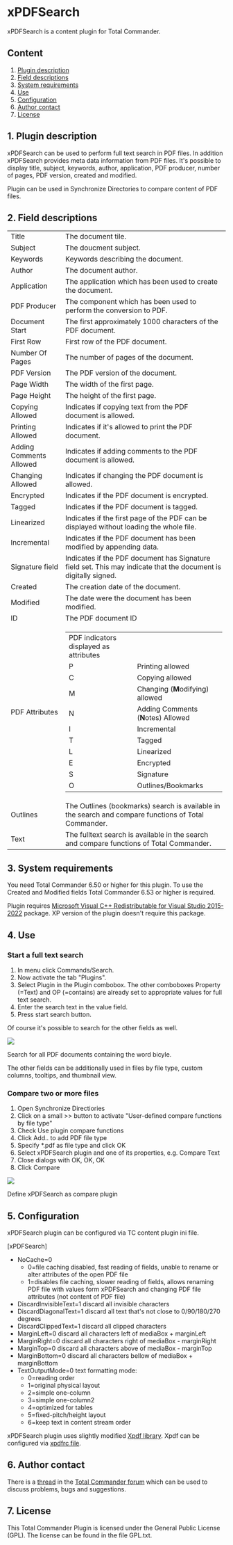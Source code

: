 xPDFSearch
==========

xPDFSearch is a content plugin for Total Commander.

Content
-------

1.  [Plugin description](#description)
2.  [Field descriptions](#field_descriptions)
3.  [System requirements](#requirements)
4.  [Use](#use)
5.  [Configuration](#configuration)
6.  [Author contact](#contact)
7.  [License](#license)

1\. Plugin description
----------------------

xPDFSearch can be used to perform full text search in PDF files. In addition xPDFSearch provides meta data information from PDF files. It's possible to display title, subject, keywords, author, application, PDF producer, number of pages, PDF version, created and modified.

Plugin can be used in Synchronize Directories to compare content of PDF files.

2\. Field descriptions
----------------------

<table>
      <tbody>
        <tr>
          <td>Title</td>
          <td>The document tile.</td>
        </tr>
        <tr>
          <td>Subject</td>
          <td>The doucment subject.</td>
        </tr>
        <tr>
          <td>Keywords</td>
          <td>Keywords describing the document.</td>
        </tr>
        <tr>
          <td>Author</td>
          <td>The document author.</td>
        </tr>
        <tr>
          <td>Application</td>
          <td>The application which has been used to create the document.</td>
        </tr>
        <tr>
          <td>PDF Producer</td>
          <td>The component which has been used to perform the conversion to PDF.</td>
        </tr>
        <tr>
          <td>Document Start</td>
          <td>The first approximately 1000 characters of the PDF document.</td>
        </tr>
        <tr>
          <td>First Row</td>
          <td>First row of the PDF document.</td>
        </tr>
        <tr>
          <td>Number Of Pages</td>
          <td>The number of pages of the document.</td>
        </tr>
        <tr>
          <td>PDF Version</td>
          <td>The PDF version of the document.</td>
        </tr>
        <tr>
          <td>Page Width</td>
          <td>The width of the first page.</td>
        </tr>
        <tr>
          <td>Page Height</td>
          <td>The height of the first page.</td>
        </tr>
        <tr>
          <td>Copying Allowed</td>
          <td>Indicates if copying text from the PDF document is allowed.</td>
        </tr>
        <tr>
          <td>Printing Allowed</td>
          <td>Indicates if it's allowed to print the PDF document.</td>
        </tr>
        <tr>
          <td>Adding Comments Allowed</td>
          <td>Indicates if adding comments to the PDF document is allowed.</td>
        </tr>
        <tr>
          <td>Changing Allowed</td>
          <td>Indicates if changing the PDF document is allowed.</td>
        </tr>
        <tr>
          <td>Encrypted</td>
          <td>Indicates if the PDF document is encrypted.</td>
        </tr>
        <tr>
          <td>Tagged</td>
          <td>Indicates if the PDF document is tagged.</td>
        </tr>
        <tr>
          <td>Linearized</td>
          <td>Indicates if the first page of the PDF can be displayed without loading the whole
          file.</td>
        </tr>
        <tr>
          <td>Incremental</td>
          <td>Indicates if the PDF document has been modified by appending data.</td>
        </tr>
        <tr>
          <td>Signature field</td>
          <td>Indicates if the PDF document has Signature field set. This may indicate that the
          document is digitally signed.</td>
        </tr>
        <tr>
          <td>Created</td>
          <td>The creation date of the document.</td>
        </tr>
        <tr>
          <td>Modified</td>
          <td>The date were the document has been modified.</td>
        </tr>
        <tr>
          <td>ID</td>
          <td>The PDF document ID</td>
        </tr>
        <tr>
          <td>PDF Attributes</td>
          <td>
            <table>
              <tbody>
                <tr>
                  <td>PDF indicators displayed as attributes</td>
                </tr>
                <tr>
                  <td>P</td>
                  <td>Printing allowed</td>
                </tr>
                <tr>
                  <td>C</td>
                  <td>Copying allowed</td>
                </tr>
                <tr>
                  <td>M</td>
                  <td>Changing (<b>M</b>odifying) allowed</td>
                </tr>
                <tr>
                  <td>N</td>
                  <td>Adding Comments (<b>N</b>otes) Allowed</td>
                </tr>
                <tr>
                  <td>I</td>
                  <td>Incremental</td>
                </tr>
                <tr>
                  <td>T</td>
                  <td>Tagged</td>
                </tr>
                <tr>
                  <td>L</td>
                  <td>Linearized</td>
                </tr>
                <tr>
                  <td>E</td>
                  <td>Encrypted</td>
                </tr>
                <tr>
                  <td>S</td>
                  <td>Signature</td>
                </tr>
                <tr>
                  <td>O</td>
                  <td>Outlines/Bookmarks</td>
                </tr>
              </tbody>
            </table>
          </td>
        </tr>
        <tr>
          <td>Outlines</td>
          <td>The Outlines (bookmarks) search is available in the search and compare functions of Total Commander.</td>
        </tr>
        <tr>
          <td>Text</td>
          <td>The fulltext search is available in the search and compare functions of Total Commander.</td>
        </tr>
      </tbody>
    </table>


3\. System requirements
-----------------------

You need Total Commander 6.50 or higher for this plugin.
To use the Created and Modified fields Total Commander 6.53 or higher is required.

Plugin requires [Microsoft Visual C++ Redistributable for Visual Studio 2015-2022](https://learn.microsoft.com/en-us/cpp/windows/latest-supported-vc-redist?view=msvc-170) package.
XP version of the plugin doesn't require this package.

4\. Use
-------

### Start a full text search

1.  In menu click Commands/Search.
2.  Now activate the tab "Plugins".
3.  Select Plugin in the Plugin combobox. The other comboboxes Property (=Text) and OP (=contains) are already set to appropriate values for full text search.
4.  Enter the search text in the value field.
5.  Press start search button.

Of course it's possible to search for the other fields as well.

![](./images/text_search_eng.png)

Search for all PDF documents containing the word bicyle.

The other fields can be additionally used in files by file type, custom columns, tooltips, and thumbnail view.

### Compare two or more files

1.  Open Synchronize Directiories
2.  Click on a small >> button to activate "User-defined compare functions by file type"
3.  Check Use plugin compare functions
4.  Click Add.. to add PDF file type
5.  Specify \*.pdf as file type and click OK
6.  Select xPDFSearch plugin and one of its properties, e.g. Compare Text
7.  Close dialogs with OK, OK, OK
8.  Click Compare

![](./images/compare.jpg)

Define xPDFSearch as compare plugin

5\. Configuration
-----------------

xPDFSearch plugin can be configured via TC content plugin ini file.

\[xPDFSearch\]
*   NoCache=0
    *   0=file caching disabled, fast reading of fields, unable to rename or alter attributes of the open PDF file
    *   1=disables file caching, slower reading of fields, allows renaming PDF file with values form xPDFSearch and changing PDF file attributes (not content of PDF file)
*   DiscardInvisibleText=1 discard all invisible characters
*   DiscardDiagonalText=1 discard all text that's not close to 0/90/180/270 degrees
*   DiscardClippedText=1 discard all clipped characters
*   MarginLeft=0 discard all characters left of mediaBox + marginLeft
*   MarginRight=0 discard all characters right of mediaBox - marginRight
*   MarginTop=0 discard all characters above of mediaBox - marginTop
*   MarginBottom=0 discard all characters bellow of mediaBox + marginBottom
*   TextOutputMode=0 text formatting mode:
    *   0=reading order
    *   1=original physical layout
    *   2=simple one-column
    *   3=simple one-column2
    *   4=optimized for tables
    *   5=fixed-pitch/height layout
    *   6=keep text in content stream order

xPDFSearch plugin uses slightly modified [Xpdf library](http://www.xpdfreader.com/about.html). Xpdf can be configured via [xpdfrc file](http://www.xpdfreader.com/xpdfrc-man.html).

6\. Author contact
------------------

There is a [thread](http://www.ghisler.ch/board/viewtopic.php?t=7423) in the [Total Commander forum](http://www.ghisler.ch/) which can be used to discuss problems, bugs and suggestions.

7\. License
-----------

This Total Commander Plugin is licensed under the General Public License (GPL). The license can be found in the file GPL.txt.